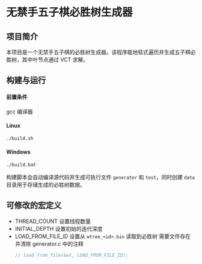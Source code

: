 # 无禁手五子棋必胜树生成器

## 项目简介

本项目是一个无禁手五子棋的必胜树生成器。该程序能地毯式遍历并生成五子棋必胜树，其中叶节点通过 VCT 求解。

## 构建与运行

#### 前置条件

gcc 编译器

#### Linux
```bash
./build.sh
```

#### Windows
```bash
./build.bat
```

构建脚本会自动编译源代码并生成可执行文件 `generator` 和 `test`，同时创建 `data` 目录用于存储生成的必胜树数据。

## 可修改的宏定义
- THREAD_COUNT 设置线程数量
- INITIAL_DEPTH 设置初始的迭代深度
- LOAD_FROM_FILE_ID 设置从 `wtree_<id>.bin` 读取到必胜树
  需要文件存在并清除 generator.c 中的注释
  ```c
  // load_from_file(&wt, LOAD_FROM_FILE_ID);
  ```
